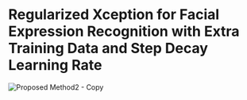 # Regularized Xception for Facial Expression Recognition with Extra Training Data and Step Decay Learning Rate





![Proposed Method2 - Copy](https://github.com/elangarka/Regularized-Xception-FER-Extra-Training-Data-Step-Decay-Learning-Rate/assets/157675554/0bc51e2d-e414-4f19-9777-7cd39b972761)
